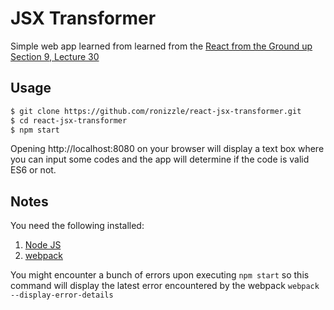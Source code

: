 # JSX Transformer

Simple web app learned from learned from the [React from the Ground up Section 9, Lecture 30](https://www.udemy.com/reactjs-from-the-ground-up)


## Usage

``` bash
$ git clone https://github.com/ronizzle/react-jsx-transformer.git
$ cd react-jsx-transformer
$ npm start
```
Opening http://localhost:8080 on your browser will display a text box where you can input some codes and the app will determine if the code is valid ES6 or not.

## Notes
You need the following installed:
1. [Node JS](https://nodejs.org/en/)
2. [webpack](https://webpack.github.io/)

You might encounter a bunch of errors upon executing ```npm start``` so this command will display the latest error encountered by the webpack
```webpack --display-error-details```
